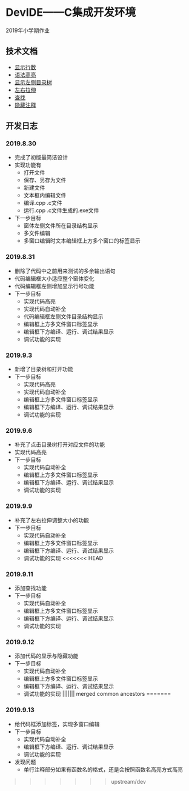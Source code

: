 ﻿# DevIDE——C集成开发环境

2019年小学期作业

## 技术文档
- [显示行数](./Document/显示行数.md)
- [语法高亮](./Document/语法高亮.md)
- [显示左侧目录树](./Document/显示左侧目录树.md)
- [左右拉伸](./Document/左右拉伸.md)
- [查找](./Document/查找.md)
- [隐藏注释](./Document/隐藏注释.md)
## 开发日志

### 2019.8.30

- 完成了初版最简洁设计
- 实现功能有
    - 打开文件
    - 保存、另存为文件
    - 新建文件
    - 文本框内编辑文件
    - 编译.cpp .c文件
    - 运行.cpp .c文件生成的.exe文件
- 下一步目标
    - 窗体左侧文件所在目录结构显示
    - 多文件编辑
    - 多窗口编辑时文本编辑框上方多个窗口的标签显示

### 2019.8.31

- 删除了代码中之前用来测试的多余输出语句
- 代码编辑框大小适应整个窗体变化
- 代码编辑框左侧增加显示行号功能
- 下一步目标
    - 实现代码高亮
    - 实现代码自动补全
    - 代码编辑框左侧文件目录结构显示
    - 编辑框上方多文件窗口标签显示
    - 编辑框下方编译、运行、调试结果显示
    - 调试功能的实现
    
### 2019.9.3

- 新增了目录树和打开功能
- 下一步目标
    - 实现代码高亮
    - 实现代码自动补全
    - 编辑框上方多文件窗口标签显示
    - 编辑框下方编译、运行、调试结果显示
    - 调试功能的实现

### 2019.9.6

- 补充了点击目录树打开对应文件的功能
- 实现代码高亮
- 下一步目标
    - 实现代码自动补全
    - 编辑框上方多文件窗口标签显示
    - 编辑框下方编译、运行、调试结果显示
    - 调试功能的实现

### 2019.9.9

- 补充了左右拉伸调整大小的功能
- 下一步目标
    - 实现代码自动补全
    - 编辑框上方多文件窗口标签显示
    - 编辑框下方编译、运行、调试结果显示
    - 调试功能的实现
<<<<<<< HEAD

### 2019.9.11

- 添加查找功能
- 下一步目标
    - 实现代码自动补全
    - 编辑框上方多文件窗口标签显示
    - 编辑框下方编译、运行、调试结果显示
    - 调试功能的实现

### 2019.9.12

- 添加代码的显示与隐藏功能
- 下一步目标
    - 实现代码自动补全
    - 编辑框上方多文件窗口标签显示
    - 编辑框下方编译、运行、调试结果显示
    - 调试功能的实现
||||||| merged common ancestors
=======

### 2019.9.13

- 给代码框添加标签，实现多窗口编辑
- 下一步目标
    - 实现代码自动补全
    - 编辑框下方编译、运行、调试结果显示
    - 调试功能的实现
- 发现问题
    - 单行注释部分如果有函数名的格式，还是会按照函数名高亮方式高亮
>>>>>>> upstream/dev
